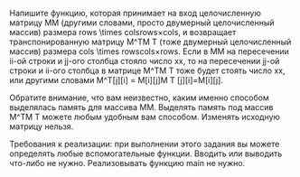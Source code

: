 Напишите функцию, которая принимает на вход целочисленную матрицу MM (другими словами, просто двумерный целочисленный массив) размера rows \times colsrows×cols, и возвращает транспонированную матрицу M^TM
T
(тоже двумерный целочисленный массив) размера cols \times rowscols×rows. Если в MM на пересечении ii-ой строки и jj-ого столбца стояло число xx, то на пересечении  jj-ой строки и ii-ого столбца в матрице M^TM
T
тоже будет стоять число xx, или другими словами M^T[j][i] = M[i][j]M
T
[j][i]=M[i][j].

Обратите внимание, что вам неизвестно, каким именно способом выделялась память для массива MM. Выделять память под массив M^TM
T
можете любым удобным вам способом. Изменять исходную матрицу нельзя.

Требования к реализации: при выполнении этого задания вы можете определять любые вспомогательные функции. Вводить или выводить что-либо не нужно. Реализовывать функцию main не нужно.